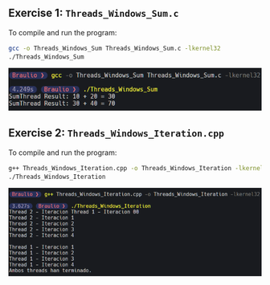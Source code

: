## Exercise 1: `Threads_Windows_Sum.c`

To compile and run the program:

```bash
gcc -o Threads_Windows_Sum Threads_Windows_Sum.c -lkernel32
./Threads_Windows_Sum
```

![Execution of Exercise 1](Threads_Windows_Sum.png)

## Exercise 2: `Threads_Windows_Iteration.cpp`

To compile and run the program:

```bash
g++ Threads_Windows_Iteration.cpp -o Threads_Windows_Iteration -lkernel32
./Threads_Windows_Iteration
```

![Execution of Exercise 2](Threads_Windows_Iteration.png)
